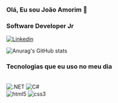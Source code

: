 
### Olá, Eu sou João Amorim 👊
### Software Developer Jr

[![Linkedin](https://img.shields.io/badge/LinkedIn-0077B5?style=for-the-badge&logo=linkedin&logoColor=white)](https://www.linkedin.com/in/joaovamorim/)

![Anurag's GitHub stats](https://github-readme-stats.vercel.app/api?username=joaovamorim&show_icons=true&theme=dark)

### Tecnologias que eu uso no meu dia
<div style="display: inline_block"><br/>
    <img align="center" alt=".NET" src="https://img.shields.io/badge/.NET-993399?style=for-the-badge&logo=dotnet&logoColor=white">
    <img align="center" alt="C#" src="https://img.shields.io/badge/CSharp-993399?style=for-the-badge&logo=csharp&logoColor=white">
    <br>
    <img align="center" alt="html5" src="https://img.shields.io/badge/HTML5-E34F26?style=for-the-badge&logo=html5&logoColor=white">
    <img align="center" alt="css3" src="https://img.shields.io/badge/CSS3-1572B6?style=for-the-badge&logo=css3&logoColor=white">
</div>

